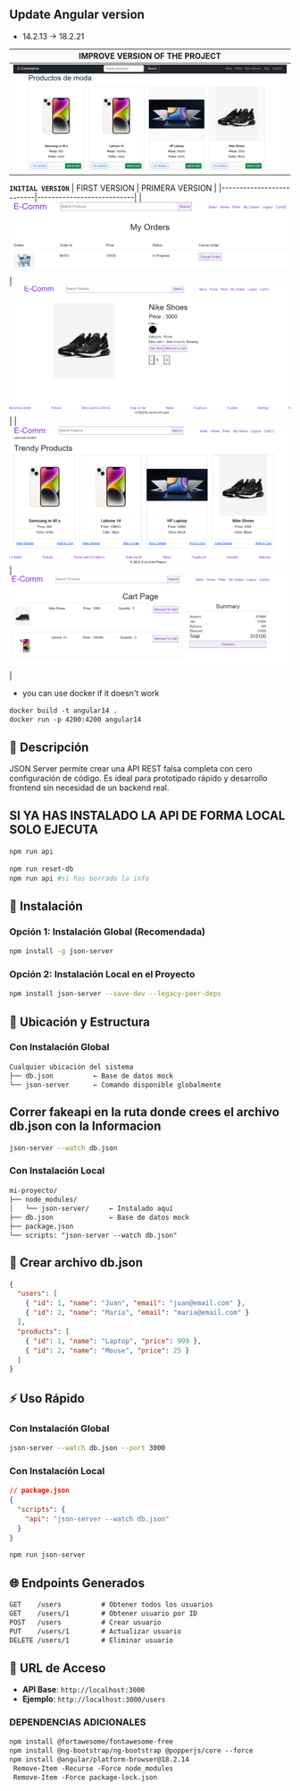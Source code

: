 
## Update Angular version
- 14.2.13 -> 18.2.21

|        IMPROVE VERSION OF THE PROJECT    |
|------------------------------------------|
|      ![image](images/image.png)          |

**`INITIAL VERSION`** 
|     FIRST VERSION        |      PRIMERA VERSION      |
|--------------------------|---------------------------|
|![image4](images/image4.png)|![image1](images/image1.png)|
|![image2](images/image2.png)|![image3](images/image3.png)|

- you can use docker if it doesn't work 
```
docker build -t angular14 .
docker run -p 4200:4200 angular14
```
## 📖 Descripción
JSON Server permite crear una API REST falsa completa con cero configuración de código. Es ideal para prototipado rápido y desarrollo frontend sin necesidad de un backend real.

## SI YA HAS INSTALADO LA API DE FORMA LOCAL SOLO EJECUTA 
```bash
npm run api
```
```bash
npm run reset-db 
npm run api #si has borrado la info
```
## 🚀 Instalación

### Opción 1: Instalación Global (Recomendada)
```bash
npm install -g json-server
```

### Opción 2: Instalación Local en el Proyecto
```bash
npm install json-server --save-dev --legacy-peer-deps
```
## 📁 Ubicación y Estructura

### Con Instalación Global
```
Cualquier ubicación del sistema
├── db.json          ← Base de datos mock
└── json-server      ← Comando disponible globalmente
```
## Correr fakeapi en la ruta donde crees el archivo db.json con la Informacion
```bash
json-server --watch db.json
```
### Con Instalación Local  
```
mi-proyecto/
├── node_modules/
│   └── json-server/     ← Instalado aquí
├── db.json              ← Base de datos mock
├── package.json
└── scripts: "json-server --watch db.json"
```

## 📄 Crear archivo db.json

```json
{
  "users": [
    { "id": 1, "name": "Juan", "email": "juan@email.com" },
    { "id": 2, "name": "María", "email": "maria@email.com" }
  ],
  "products": [
    { "id": 1, "name": "Laptop", "price": 999 },
    { "id": 2, "name": "Mouse", "price": 25 }
  ]
}
```

## ⚡ Uso Rápido

### Con Instalación Global
```bash
json-server --watch db.json --port 3000
```

### Con Instalación Local
```json
// package.json
{
  "scripts": {
    "api": "json-server --watch db.json"
  }
}
```

```bash
npm run json-server
```

## 🌐 Endpoints Generados

```
GET    /users          # Obtener todos los usuarios
GET    /users/1        # Obtener usuario por ID
POST   /users          # Crear usuario
PUT    /users/1        # Actualizar usuario
DELETE /users/1        # Eliminar usuario
```

## 🔗 URL de Acceso
- **API Base**: `http://localhost:3000`
- **Ejemplo**: `http://localhost:3000/users`


### DEPENDENCIAS ADICIONALES
```
npm install @fortawesome/fontawesome-free
npm install @ng-bootstrap/ng-bootstrap @popperjs/core --force
npm install @angular/platform-browser@18.2.14
 Remove-Item -Recurse -Force node_modules
 Remove-Item -Force package-lock.json
